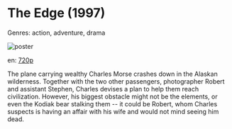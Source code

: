 # The Edge (1997)

Genres: action, adventure, drama

![poster](http://image.tmdb.org/t/p/w500/fvokkKZuhMosdpABHduMdOdIDkp.jpg)

en:
  [720p](magnet:?xt=urn:btih:D9D9785105166A3A93DA6E1F09BD062142A2E2F4&tr=udp://glotorrents.pw:6969/announce&tr=udp://tracker.opentrackr.org:1337/announce&tr=udp://torrent.gresille.org:80/announce&tr=udp://tracker.openbittorrent.com:80&tr=udp://tracker.coppersurfer.tk:6969&tr=udp://tracker.leechers-paradise.org:6969&tr=udp://p4p.arenabg.ch:1337&tr=udp://tracker.internetwarriors.net:1337)
  


The plane carrying wealthy Charles Morse crashes down in the Alaskan wilderness. Together with the two other passengers, photographer Robert and assistant Stephen, Charles devises a plan to help them reach civilization. However, his biggest obstacle might not be the elements, or even the Kodiak bear stalking them -- it could be Robert, whom Charles suspects is having an affair with his wife and would not mind seeing him dead.